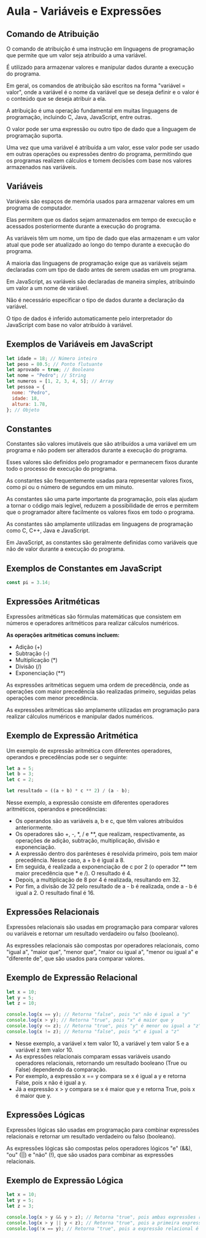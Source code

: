 # Aula - Variáveis e Expressões

## Comando de Atribuição

O comando de atribuição é uma instrução em linguagens de programação que permite que um valor seja atribuído a uma variável.

É utilizado para armazenar valores e manipular dados durante a execução do programa.

Em geral, os comandos de atribuição são escritos na forma "variável = valor", onde a variável é o nome da variável que se deseja definir e o valor é o conteúdo que se deseja atribuir a ela.

A atribuição é uma operação fundamental em muitas linguagens de programação, incluindo C, Java, JavaScript, entre outras.

O valor pode ser uma expressão ou outro tipo de dado que a linguagem de programação suporta.

Uma vez que uma variável é atribuída a um valor, esse valor pode ser usado em outras operações ou expressões dentro do programa, permitindo que os programas realizem cálculos e tomem decisões com base nos valores armazenados nas variáveis.

## Variáveis

Variáveis são espaços de memória usados para armazenar valores em um programa de computador.

Elas permitem que os dados sejam armazenados em tempo de execução e acessados posteriormente durante a execução do programa.

As variáveis têm um nome, um tipo de dado que elas armazenam e um valor atual que pode ser atualizado ao longo do tempo durante a execução do programa.

A maioria das linguagens de programação exige que as variáveis sejam declaradas com um tipo de dado antes de serem usadas em um programa.

Em JavaScript, as variáveis são declaradas de maneira simples, atribuindo um valor a um nome de variável.

Não é necessário especificar o tipo de dados durante a declaração da variável.

O tipo de dados é inferido automaticamente pelo interpretador do JavaScript com base no valor atribuído à variável.

## Exemplos de Variáveis em JavaScript

```js
let idade = 18; // Número inteiro
let peso = 80.5; // Ponto flutuante
let aprovado = true; // Booleano
let nome = "Pedro"; // String
let numeros = [1, 2, 3, 4, 5]; // Array
let pessoa = {
  nome: "Pedro",
  idade: 18,
  altura: 1.78,
}; // Objeto
```

## Constantes

Constantes são valores imutáveis que são atribuídos a uma variável em um programa e não podem ser alterados durante a execução do programa.

Esses valores são definidos pelo programador e permanecem fixos durante todo o processo de execução do programa.

As constantes são frequentemente usadas para representar valores fixos, como pi ou o número de segundos em um minuto.

As constantes são uma parte importante da programação, pois elas ajudam a tornar o código mais legível, reduzem a possibilidade de erros e permitem que o programador altere facilmente os valores fixos em todo o programa.

As constantes são amplamente utilizadas em linguagens de programação como C, C++, Java e JavaScript.

Em JavaScript, as constantes são geralmente definidas como variáveis que não de valor durante a execução do programa.

## Exemplos de Constantes em JavaScript

```js
const pi = 3.14;
```

## Expressões Aritméticas

Expressões aritméticas são fórmulas matemáticas que consistem em números e operadores aritméticos para realizar cálculos numéricos.

**As operações aritméticas comuns incluem:**

- Adição (+)
- Subtração (-)
- Multiplicação (\*)
- Divisão (/)
- Exponenciação (\*\*)

As expressões aritméticas seguem uma ordem de precedência, onde as operações com maior precedência são realizadas primeiro, seguidas pelas operações com menor precedência.

As expressões aritméticas são amplamente utilizadas em programação para realizar cálculos numéricos e manipular dados numéricos.

## Exemplo de Expressão Aritmética

Um exemplo de expressão aritmética com diferentes operadores, operandos e precedências pode ser o seguinte:

```js
let a = 5;
let b = 3;
let c = 2;

let resultado = ((a + b) * c ** 2) / (a - b);
```

Nesse exemplo, a expressão consiste em diferentes operadores aritméticos, operandos e
precedências:

- Os operandos são as variáveis a, b e c, que têm valores atribuídos anteriormente.
- Os operadores são +, -, \*, / e \*\*, que realizam, respectivamente, as operações de adição, subtração, multiplicação, divisão e exponenciação.
- A expressão dentro dos parênteses é resolvida primeiro, pois tem maior precedência. Nesse caso, a + b é igual a 8.
- Em seguida, é realizada a exponenciação de c por 2 (o operador \*\* tem maior precedência que \* e /). O resultado é 4.
- Depois, a multiplicação de 8 por 4 é realizada, resultando em 32.
- Por fim, a divisão de 32 pelo resultado de a - b é realizada, onde a - b é igual a 2. O resultado final é 16.

## Expressões Relacionais

Expressões relacionais são usadas em programação para comparar valores ou variáveis e retornar um resultado verdadeiro ou falso (booleano).

As expressões relacionais são compostas por operadores relacionais, como "igual a", "maior que", "menor que", "maior ou igual a", "menor ou igual a" e "diferente de", que são usados para comparar valores.

## Exemplo de Expressão Relacional

```js
let x = 10;
let y = 5;
let z = 10;

console.log(x == y); // Retorna "false", pois "x" não é igual a "y"
console.log(x > y); // Retorna "true", pois "x" é maior que y
console.log(y <= z); // Retorna "true", pois "y" é menor ou igual a "z"
console.log(x != z); // Retorna "false", pois "x" é igual a "z"
```

- Nesse exemplo, a variável x tem valor 10, a variável y tem valor 5 e a variável z tem valor 10.
- As expressões relacionais comparam essas variáveis usando operadores relacionais, retornando um resultado booleano (True ou False) dependendo da comparação.
- Por exemplo, a expressão x == y compara se x é igual a y e retorna False, pois x não é igual a y.
- Já a expressão x > y compara se x é maior que y e retorna True, pois x é maior que y.

## Expressões Lógicas

Expressões lógicas são usadas em programação para combinar expressões relacionais e retornar um resultado verdadeiro ou falso (booleano).

As expressões lógicas são compostas pelos operadores lógicos "e" (&&), "ou" (||) e "não" (!), que são usados para combinar as expressões relacionais.

## Exemplo de Expressão Lógica

```js
let x = 10;
let y = 5;
let z = 3;

console.log(x > y && y > z); // Retorna "true", pois ambas expressões relacionais são verdadeiras
console.log(x > y || y < z); // Retorna "true", pois a primeira expressão relacional é verdadeira
console.log(!x == y); // Retorna "true", pois a expressão relacional é falsa e a negação é verdadeira
```
